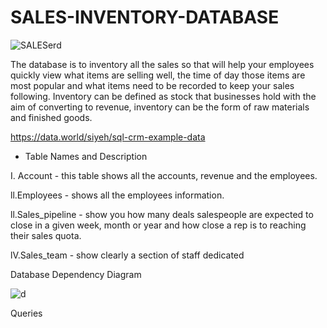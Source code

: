 # SALES-INVENTORY-DATABASE
![SALESerd](https://user-images.githubusercontent.com/70758395/103437556-ec9b3500-4c63-11eb-87d6-5743966e708e.png)

The database is to inventory all the sales so that will help your employees quickly view what items are selling well, the time of day those items are most popular and what items need to be recorded to keep  your sales following. Inventory can be defined as stock that businesses hold with the aim of converting to revenue, inventory can be the form of raw materials and finished goods.


https://data.world/siyeh/sql-crm-example-data

* Table Names and Description 


 I. Account - this table shows all the accounts, revenue and the employees.
 
ll.Employees - shows all the employees information.

ll.Sales_pipeline - show you how many deals salespeople are expected to close  in a given week, month or year and how close a rep is to reaching their sales quota.

lV.Sales_team - show clearly a section of staff dedicated

Database Dependency Diagram

![d](https://user-images.githubusercontent.com/70758395/103437682-3e908a80-4c65-11eb-9596-b62d0f099114.png)

Queries

